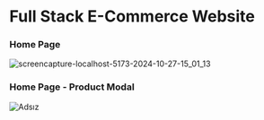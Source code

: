 # Full Stack E-Commerce Website
### Home Page
![screencapture-localhost-5173-2024-10-27-15_01_13](https://github.com/user-attachments/assets/f0c83fe3-4710-49b6-9384-b803c1014e66)
### Home Page - Product Modal
![Adsız](https://github.com/user-attachments/assets/825356a4-27d2-4cab-9bdd-7d83809e93e7)

